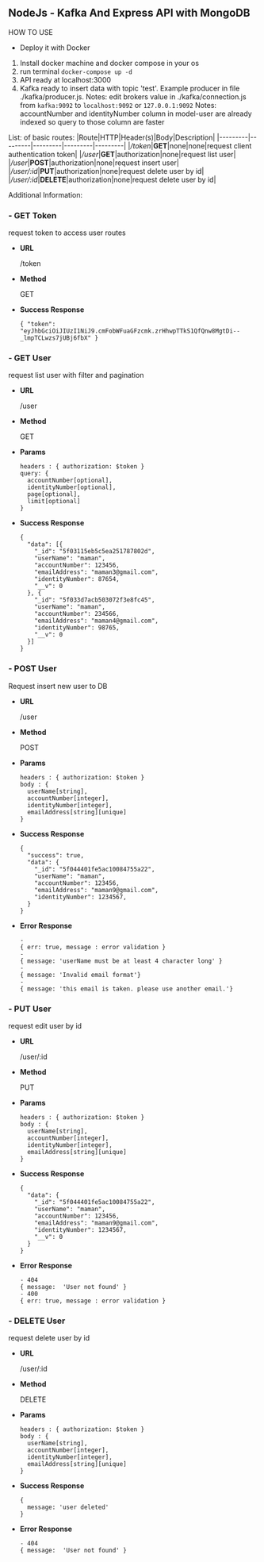 ## NodeJs - Kafka And Express API with MongoDB

HOW TO USE

- Deploy it with Docker
1. Install docker machine and docker compose in your os
2. run terminal ```docker-compose up -d```
3. API ready at localhost:3000
4. Kafka ready to insert data with topic 'test'. Example producer in file ./kafka/producer.js.
Notes: edit brokers value in ./kafka/connection.js from ```kafka:9092``` to ```localhost:9092``` or ```127.0.0.1:9092```
Notes: accountNumber and identityNumber column in model-user are already indexed so query to those column are faster

List: of basic routes:
|Route|HTTP|Header(s)|Body|Description|
|---------|---------|---------|---------|---------|
|_/token_|**GET**|none|none|request client authentication token|
|_/user_|**GET**|authorization|none|request list user|
|_/user_|**POST**|authorization|none|request insert user|
|_/user/:id_|**PUT**|authorization|none|request delete user by id|
|_/user/:id_|**DELETE**|authorization|none|request delete user by id|

Additional Information:

### - **GET Token**

request token to access user routes

+ **URL**

  /token

+ **Method**

  GET

+ **Success Response**

      { "token": "eyJhbGciOiJIUzI1NiJ9.cmFobWFuaGFzcmk.zrHhwpTTkS1QfQnw8MgtDi--_lmpTCLwzs7jUBj6fbX" }

### - **GET User**

request list user with filter and pagination

+ **URL**

  /user

+ **Method**

  GET

+ **Params**

      headers : { authorization: $token }
      query: {
        accountNumber[optional],
        identityNumber[optional],
        page[optional],
        limit[optional]
      }

+ **Success Response**

      {
        "data": [{
          "_id": "5f03115eb5c5ea251787802d",
          "userName": "maman",
          "accountNumber": 123456,
          "emailAddress": "maman3@gmail.com",
          "identityNumber": 87654,
          "__v": 0
        }, {
          "_id": "5f033d7acb503072f3e8fc45",
          "userName": "maman",
          "accountNumber": 234566,
          "emailAddress": "maman4@gmail.com",
          "identityNumber": 98765,
          "__v": 0
        }]
      }

### - **POST User**

Request insert new user to DB

+ **URL**

  /user

+ **Method**

  POST

+ **Params**

      headers : { authorization: $token }
      body : {
        userName[string],
        accountNumber[integer],
        identityNumber[integer],
        emailAddress[string][unique]
      }

+ **Success Response**

      {
        "success": true,
        "data": {
          "_id": "5f044401fe5ac10084755a22",
          "userName": "maman",
          "accountNumber": 123456,
          "emailAddress": "maman9@gmail.com",
          "identityNumber": 1234567,
        }
      }


+ **Error Response**

      -
      { err: true, message : error validation }
      -
      { message: 'userName must be at least 4 character long' }
      -
      { message: 'Invalid email format'}
      -
      { message: 'this email is taken. please use another email.'}

### - **PUT User**

request edit user by id

+ **URL**

  /user/:id

+ **Method**

  PUT

+ **Params**

      headers : { authorization: $token }
      body : {
        userName[string],
        accountNumber[integer],
        identityNumber[integer],
        emailAddress[string][unique]
      }


+ **Success Response**

      {
        "data": {
          "_id": "5f044401fe5ac10084755a22",
          "userName": "maman",
          "accountNumber": 123456,
          "emailAddress": "maman9@gmail.com",
          "identityNumber": 1234567,
          "__v": 0
        }
      }


+ **Error Response**

      - 404
      { message:  'User not found' }
      - 400
      { err: true, message : error validation }

### - **DELETE User**

request delete user by id

+ **URL**

  /user/:id

+ **Method**

  DELETE

+ **Params**

      headers : { authorization: $token }
      body : {
        userName[string],
        accountNumber[integer],
        identityNumber[integer],
        emailAddress[string][unique]
      }


+ **Success Response**

      {
        message: 'user deleted'
      }


+ **Error Response**

      - 404
      { message:  'User not found' }

